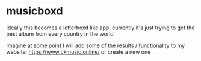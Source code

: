 # musicboxd

Ideally this becomes a letterboxd like app, currently it's just trying to get the best album from every country in the world


Imagine at some point I will add some of the results / functionality to my website:
https://www.ckmusic.online/
or create a new one
